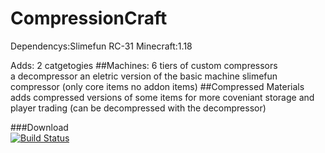 # CompressionCraft

Dependencys:Slimefun RC-31
Minecraft:1.18

Adds: 2 catgetogies
##Machines:
6 tiers of custom compressors  
a decompressor 
an eletric version of the basic machine slimefun compressor (only core items no addon items)
##Compressed Materials  
adds compressed versions of some items for more coveniant storage and player trading (can be decompressed with the decompressor)

###Download  
<a href="https://thebusybiscuit.github.io/builds/JasperChaseTOQ/CompressionCraft/master"><img src="https://thebusybiscuit.github.io/builds/JasperChaseTOQ/CompressionCraft/master/badge.svg" alt="Build Status"/></a>
